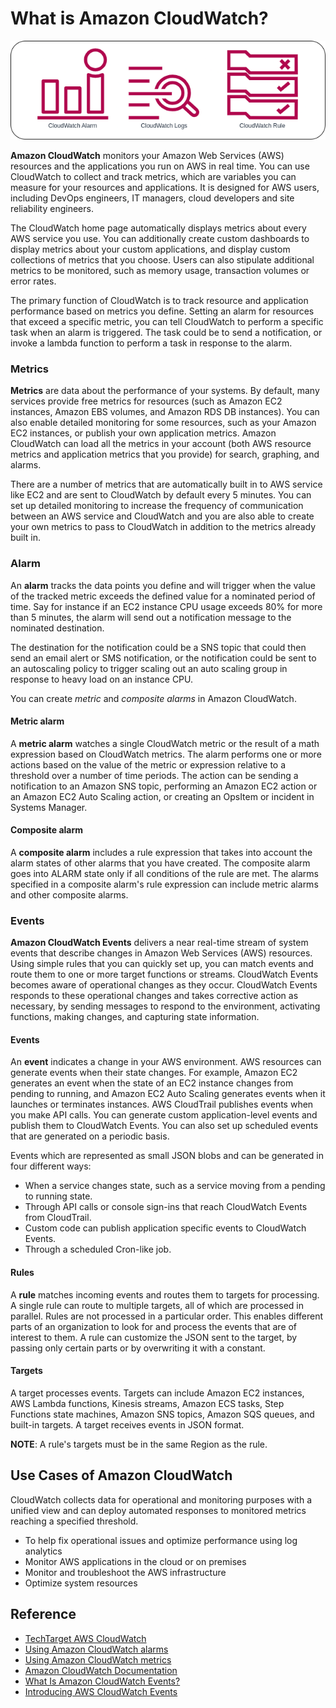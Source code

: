 # What is Amazon CloudWatch?

![cloudwatch](../assets/img/cloudwatch.png)

**Amazon CloudWatch** monitors your Amazon Web Services (AWS) resources and the applications you run on AWS in real time. You can use CloudWatch to collect and track metrics, which are variables you can measure for your resources and applications. It is designed for AWS users, including DevOps engineers, IT managers, cloud developers and site reliability engineers.

The CloudWatch home page automatically displays metrics about every AWS service you use. You can additionally create custom dashboards to display metrics about your custom applications, and display custom collections of metrics that you choose. Users can also stipulate additional metrics to be monitored, such as memory usage, transaction volumes or error rates.

The primary function of CloudWatch is to track resource and application performance based on metrics you define. Setting an alarm for resources that exceed a specific metric, you can tell CloudWatch to perform a specific task when an alarm is triggered. The task could be to send a notification, or invoke a lambda function to perform a task in response to the alarm.

### Metrics
**Metrics** are data about the performance of your systems. By default, many services provide free metrics for resources (such as Amazon EC2 instances, Amazon EBS volumes, and Amazon RDS DB instances). You can also enable detailed monitoring for some resources, such as your Amazon EC2 instances, or publish your own application metrics. Amazon CloudWatch can load all the metrics in your account (both AWS resource metrics and application metrics that you provide) for search, graphing, and alarms.

There are a number of metrics that are automatically built in to AWS service like EC2 and are sent to CloudWatch by default every 5 minutes. You can set up detailed monitoring to increase the frequency of communication between an AWS service and CloudWatch and you are also able to create your own metrics to pass to CloudWatch in addition to the metrics already built in.

### Alarm
An **alarm** tracks the data points you define and will trigger when the value of the tracked metric exceeds the defined value for a nominated period of time. Say for instance if an EC2 instance CPU usage exceeds 80% for more than 5 minutes, the alarm will send out a notification message to the nominated destination.

The destination for the notification could be a SNS topic that could then send an email alert or SMS notification, or the notification could be sent to an autoscaling policy to trigger scaling out an auto scaling group in response to heavy load on an instance CPU.

You can create *metric* and *composite alarms* in Amazon CloudWatch.

#### Metric alarm
A **metric alarm** watches a single CloudWatch metric or the result of a math expression based on CloudWatch metrics. The alarm performs one or more actions based on the value of the metric or expression relative to a threshold over a number of time periods. The action can be sending a notification to an Amazon SNS topic, performing an Amazon EC2 action or an Amazon EC2 Auto Scaling action, or creating an OpsItem or incident in Systems Manager.

#### Composite alarm
A **composite alarm** includes a rule expression that takes into account the alarm states of other alarms that you have created. The composite alarm goes into ALARM state only if all conditions of the rule are met. The alarms specified in a composite alarm's rule expression can include metric alarms and other composite alarms.

### Events
**Amazon CloudWatch Events** delivers a near real-time stream of system events that describe changes in Amazon Web Services (AWS) resources. Using simple rules that you can quickly set up, you can match events and route them to one or more target functions or streams. CloudWatch Events becomes aware of operational changes as they occur. CloudWatch Events responds to these operational changes and takes corrective action as necessary, by sending messages to respond to the environment, activating functions, making changes, and capturing state information.

#### Events
An **event** indicates a change in your AWS environment. AWS resources can generate events when their state changes. For example, Amazon EC2 generates an event when the state of an EC2 instance changes from pending to running, and Amazon EC2 Auto Scaling generates events when it launches or terminates instances. AWS CloudTrail publishes events when you make API calls. You can generate custom application-level events and publish them to CloudWatch Events. You can also set up scheduled events that are generated on a periodic basis.

Events which are represented as small JSON blobs and can be generated in four different ways:
* When a service changes state, such as a service moving from a pending to running state.
* Through API calls or console sign-ins that reach CloudWatch Events from CloudTrail.
* Custom code can publish application specific events to CloudWatch Events.
* Through a scheduled Cron-like job.

#### Rules
A **rule** matches incoming events and routes them to targets for processing. A single rule can route to multiple targets, all of which are processed in parallel. Rules are not processed in a particular order. This enables different parts of an organization to look for and process the events that are of interest to them. A rule can customize the JSON sent to the target, by passing only certain parts or by overwriting it with a constant.

#### Targets
A target processes events. Targets can include Amazon EC2 instances, AWS Lambda functions, Kinesis streams, Amazon ECS tasks, Step Functions state machines, Amazon SNS topics, Amazon SQS queues, and built-in targets. A target receives events in JSON format.

**NOTE**: A rule's targets must be in the same Region as the rule.

## Use Cases of Amazon CloudWatch
CloudWatch collects data for operational and monitoring purposes with a unified view and can deploy automated responses to monitored metrics reaching a specified threshold.

* To help fix operational issues and optimize performance using log analytics
* Monitor AWS applications in the cloud or on premises
* Monitor and troubleshoot the AWS infrastructure
* Optimize system resources

## Reference
* [TechTarget AWS CloudWatch](https://www.techtarget.com/searchaws/definition/CloudWatch)
* [Using Amazon CloudWatch alarms](https://docs.aws.amazon.com/AmazonCloudWatch/latest/monitoring/AlarmThatSendsEmail.html)
* [Using Amazon CloudWatch metrics](https://docs.aws.amazon.com/AmazonCloudWatch/latest/monitoring/working_with_metrics.html)
* [Amazon CloudWatch Documentation](https://docs.aws.amazon.com/cloudwatch/?icmpid=docs_homepage_mgmtgov)
* [What Is Amazon CloudWatch Events?](https://docs.aws.amazon.com/AmazonCloudWatch/latest/events/WhatIsCloudWatchEvents.html)
* [Introducing AWS CloudWatch Events](https://www.infoq.com/news/2016/02/AWS-CloudWatch-Events/)